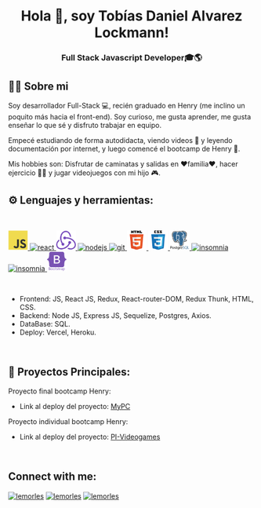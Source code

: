 <h1 align="center">Hola 👋, soy Tobías Daniel Alvarez Lockmann!</h1>
<h3 align="center">Full Stack Javascript Developer🎓🌎</h3>

## 🙋‍♂️ Sobre mi

Soy desarrollador Full-Stack 💻, recién graduado en Henry (me inclino un poquito más hacia el front-end). Soy curioso, me gusta aprender, me gusta enseñar lo que sé y disfruto trabajar en equipo.

Empecé estudiando de forma autodidacta, viendo videos 📼 y leyendo documentación por internet, y luego comencé el bootcamp de Henry 🚀.

Mis hobbies son: Disfrutar de caminatas y salidas en ♥familia♥, hacer ejercicio 💪🏼 y jugar videojuegos con mi hijo 🎮.
</br>

## ⚙️ Lenguajes y herramientas:
</br>
<p align="left"> 
<a href="https://developer.mozilla.org/en-US/docs/Web/JavaScript" target="_blank" rel="noreferrer"> 
<img src="https://raw.githubusercontent.com/devicons/devicon/master/icons/javascript/javascript-original.svg" alt="javascript" width="40" height="40"/> 
</a> 
<a href="https://reactjs.org/" target="_blank" rel="noreferrer"> 
<img src="https://upload.wikimedia.org/wikipedia/commons/thumb/4/47/React.svg/1200px-React.svg.png" alt="react" width="40" height="40"/> 
</a>
<a href="https://redux.js.org" target="_blank" rel="noreferrer"> 
<img src="https://raw.githubusercontent.com/devicons/devicon/master/icons/redux/redux-original.svg" alt="redux" width="40" height="40"/> 
</a>
<a href="https://nodejs.org" target="_blank" rel="noreferrer"> 
<img src="https://seeklogo.com/images/N/nodejs-logo-FBE122E377-seeklogo.com.png" alt="nodejs" width="40" height="40"/> 
</a>
<a href="https://git-scm.com/" target="_blank" rel="noreferrer">
<img src="https://www.vectorlogo.zone/logos/git-scm/git-scm-icon.svg" alt="git" width="40" height="40"/> 
</a> 
<a href="https://www.w3.org/html/" target="_blank" rel="noreferrer"> 
<img src="https://raw.githubusercontent.com/devicons/devicon/master/icons/html5/html5-original-wordmark.svg" alt="html5" width="40" height="40"/> 
</a> 
<a href="https://www.w3schools.com/css/" target="_blank" rel="noreferrer"> 
<img src="https://raw.githubusercontent.com/devicons/devicon/master/icons/css3/css3-original-wordmark.svg" alt="css3" width="40" height="40"/> 
</a>
<a href="https://www.postgresql.org" target="_blank" rel="noreferrer"> 
<img src="https://raw.githubusercontent.com/devicons/devicon/master/icons/postgresql/postgresql-original-wordmark.svg" alt="postgresql" width="40" height="40"/> 
</a>
<a href="https://git-scm.com/" target="_blank" rel="noreferrer"> 
<a href="https://insomnia.rest" target="_blank" rel="noreferrer"> 
<img src="https://raw.githubusercontent.com/get-icon/geticon/fc0f660daee147afb4a56c64e12bde6486b73e39/icons/insomnia.svg" alt="insomnia" width="40" height="40"/> 
</a> 
<a href="https://www.postman.com/" target="_blank" rel="noreferrer">
<img src="https://raw.githubusercontent.com/get-icon/geticon/fc0f660daee147afb4a56c64e12bde6486b73e39/icons/postman.svg" alt="insomnia" width="40" height="40"/>
</a>
<a href="https://getbootstrap.com" target="_blank" rel="noreferrer"> 
<img src="https://raw.githubusercontent.com/devicons/devicon/master/icons/bootstrap/bootstrap-plain-wordmark.svg" alt="bootstrap" width="40" height="40"/> 
</a> 
</p>

<br/>

- Frontend: JS, React JS, Redux, React-router-DOM, Redux Thunk, HTML, CSS.
- Backend: Node JS, Express JS, Sequelize, Postgres, Axios.
- DataBase: SQL.
- Deploy: Vercel, Heroku.


</br>

## 🚀 Proyectos Principales:
Proyecto final bootcamp Henry:
- Link al deploy del proyecto: <a href="https://mypc.vercel.app/" target="_blank" rel="noreferrer">MyPC</a>

Proyecto individual bootcamp Henry:
- Link al deploy del proyecto: <a href="https://pi-videogames-lilac.vercel.app/" target="" rel="noreferrer">PI-Videogames</a>

<!-- <br/>
<p align='center'>
  <img width=96% src='./img/menuLanding.png'  alt="MENU'S LANDING" />
  <img width=48% src='./img/menuHome.png'  alt="MENU'S HOME" />
  <img width=48% src='./img/menuDetail.png'  alt="MENU'S DETAIL" />
</p>
<!-- <p align='center'>
  <img width=22% src='./img/menuLandingResponsive.png'  alt="MENU'S HOME" />
  <img width=22% src='./img/menuHomeResponsive.png'  alt="MENU'S HOME" />
  <img width=22% src='./img/menuHomeResNav.png'  alt="MENU'S HOME" />
</p>

<!-- <br/>

### Weather App City
<!-- Weather App is a SPA (Single Page Application) that consumes information from an API (OpenWeatherApp) and displays the weather of the places chosen by the user. -->
<!-- <a href="https://weatherapp-citys.vercel.app" target="_blank" rel="noreferrer">
  Weather App City
</a>
 es un SPA (Single Page Application) la cual consume información de una API externa (OpenWeatherApp) y muestra en pantalla el clima del lugar elegido por el usuario. -->

<!-- - Frontend: JS, ReactJS, HTML, CSS Module. -->

<!-- <br/>
<img src='./img/weatherappHome.png'  alt="weather app" /> -->

<!-- <p align="center">
  <img align="center" src="https://github-readme-streak-stats.herokuapp.com/?user=oriusmjc&theme=black-ice&hide_border=true&stroke=0000&background=060A0CD0" alt="lemorles" />
</p> -->

<br/>

<!-- ## 📊 My Github Stats -->


 <!-- <img align="center" src="https://github-readme-stats.vercel.app/api?username=alemant&show_icons=true&count_private=true&theme=react&hide_border=true&bg_color=0D1117" alt="lemorles" /> -->

  <!-- <img align="left" src="https://github-readme-stats.vercel.app/api/top-langs/?username=alemant&langs_count=8&count_private=true&layout=compact&theme=react&hide_border=true&bg_color=0D1117" alt="lemorles" /> -->

<!-- <br/>
<br/>
<br/> -->
<!-- <br/>
<br/>
<br/>
<br/> -->

## Connect with me:

<p>
  <a href="https://www.linkedin.com/in/tob%C3%ADas-daniel-alvarez-lockmann-224900220/" target="blank"><img align="center" src="https://www.vectorlogo.zone/logos/linkedin/linkedin-ar21.svg" alt="lemorles" height="15%" width="15%" /></a>
  <a href="mailto:tobiasdanielalvarez@gmail.com" target="blank"><img align="center" src="https://www.vectorlogo.zone/logos/gmail/gmail-icon.svg" alt="lemorles" height="5%" width="5%" /></a>
  <a href="https://api.whatsapp.com/send?phone=543512323320" target="blank"><img align="center" src="https://raw.githubusercontent.com/get-icon/geticon/fc0f660daee147afb4a56c64e12bde6486b73e39/icons/whatsapp.svg" alt="lemorles" height="5%" width="5%" /></a>
</p>
